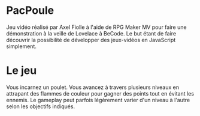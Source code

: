 # PacPoule 
Jeu vidéo réalisé par Axel Fiolle à l'aide de RPG Maker MV pour faire une démonstration à la veille de Lovelace à BeCode. 
Le but étant de faire découvrir la possibilité de développer des jeux-vidéos en JavaScript simplement. 

# Le jeu
Vous incarnez un poulet. Vous avancez à travers plusieurs niveaux en attrapant des flammes de couleur pour gagner des points tout en évitant les ennemis. 
Le gameplay peut parfois légèrement varier d'un niveau à l'autre selon les objectifs indiqués. 